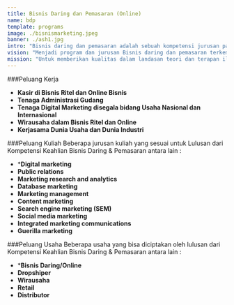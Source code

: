 ```yaml
---
title: Bisnis Daring dan Pemasaran (Online)
name: bdp
template: programs
image: ./bisnismarketing.jpeg
banner: ./ash1.jpg
intro: "Bisnis daring dan pemasaran adalah sebuah kompetensi jurusan pada bidang Sekolah Menengah Kejuruan Bisnis dan Manajemen yang mempelajari keilmuan dan praktik tentang bidang pemasaran dan pengembangan bisnis online melalui media Internet. "
vision: "Menjadi program dan jurusan Bisnis daring dan pemasaran terkemuka yang diakui yang menawarkan pendidikan profesional berkualitas tinggi yang mengarah ke keunggulan praktis bagi sejumlah besar siswa berbakat."
mission: "Untuk memberikan kualitas dalam landasan teori dan terapan ilmu bisnis dan pemasaran secara online dan melatih siswa untuk menerapkan keahlian dibidang digital marketing secara efektif untuk solusi penjualan secara online."
---
```


###Peluang Kerja
* **Kasir di Bisnis Ritel dan Online Bisnis**
* **Tenaga Administrasi Gudang**
* **Tenaga Digital Marketing disegala bidang Usaha Nasional dan Internasional**
* **Wirausaha dalam Bisnis Ritel dan Online**
* **Kerjasama Dunia Usaha dan Dunia Industri**

###Peluang Kuliah
Beberapa jurusan kuliah yang sesuai untuk Lulusan dari Kompetensi Keahlian Bisnis Daring & Pemasaran antara lain :
* ***Digital marketing**
* **Public relations** 
* **Marketing research and analytics**
* **Database marketing**
* **Marketing management**
* **Content marketing**
* **Search engine marketing (SEM)**
* **Social media marketing**
* **Integrated marketing communications**
* **Guerilla marketing**

###Peluang Usaha
Beberapa usaha yang bisa diciptakan oleh lulusan dari Kompetensi Keahlian Bisnis Daring & Pemasaran antara lain :
* ***Bisnis Daring/Online**
* **Dropshiper**
* **Wirausaha**
* **Retail**
* **Distributor**


